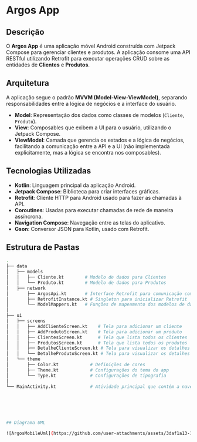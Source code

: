 # Argos App

## Descrição

O **Argos App** é uma aplicação móvel Android construída com Jetpack Compose para gerenciar clientes e produtos. A aplicação consome uma API RESTful utilizando Retrofit para executar operações CRUD sobre as entidades de **Clientes** e **Produtos**.

## Arquitetura

A aplicação segue o padrão **MVVM (Model-View-ViewModel)**, separando responsabilidades entre a lógica de negócios e a interface do usuário.

- **Model**: Representação dos dados como classes de modelos (`Cliente`, `Produto`).
- **View**: Composables que exibem a UI para o usuário, utilizando o Jetpack Compose.
- **ViewModel**: Camada que gerencia os estados e a lógica de negócios, facilitando a comunicação entre a API e a UI (não implementada explicitamente, mas a lógica se encontra nos composables).

## Tecnologias Utilizadas

- **Kotlin**: Linguagem principal da aplicação Android.
- **Jetpack Compose**: Biblioteca para criar interfaces gráficas.
- **Retrofit**: Cliente HTTP para Android usado para fazer as chamadas à API.
- **Coroutines**: Usadas para executar chamadas de rede de maneira assíncrona.
- **Navigation Compose**: Navegação entre as telas do aplicativo.
- **Gson**: Conversor JSON para Kotlin, usado com Retrofit.

## Estrutura de Pastas


```bash
.
├── data
│   ├── models
│   │   ├── Cliente.kt        # Modelo de dados para Clientes
│   │   └── Produto.kt        # Modelo de dados para Produtos
│   ├── network
│       ├── ArgosApi.kt       # Interface Retrofit para comunicação com a API
│       ├── RetrofitInstance.kt # Singleton para inicializar Retrofit
│       └── ModelMappers.kt   # Funções de mapeamento dos modelos de dados
│
├── ui
│   ├── screens
│   │   ├── AddClienteScreen.kt    # Tela para adicionar um cliente
│   │   ├── AddProdutoScreen.kt    # Tela para adicionar um produto
│   │   ├── ClientesScreen.kt      # Tela que lista todos os clientes
│   │   ├── ProdutosScreen.kt      # Tela que lista todos os produtos
│   │   ├── DetalheClienteScreen.kt # Tela para visualizar os detalhes de um cliente
│   │   └── DetalheProdutoScreen.kt # Tela para visualizar os detalhes de um produto
│   └── theme
│       ├── Color.kt            # Definições de cores
│       ├── Theme.kt            # Configurações do tema do app
│       └── Type.kt             # Configurações de tipografia
│
└── MainActivity.kt             # Atividade principal que contém a navegação






## Diagrama UML

![ArgosMobileUml](https://github.com/user-attachments/assets/3daf1a13-1827-4140-b3cf-be31c50df154)



